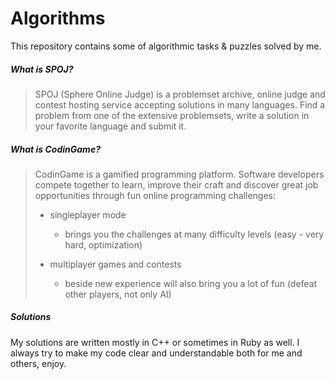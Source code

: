# Algorithms
This repository contains some of algorithmic tasks & puzzles solved by me.

##### What is SPOJ?
> SPOJ (Sphere Online Judge) is a problemset archive, online judge and contest hosting service accepting solutions in many languages. Find a problem from one of the extensive problemsets, write a solution in your favorite language and submit it.

##### What is CodinGame?
> CodinGame is a gamified programming platform. Software developers compete together to learn, improve their craft and discover great job opportunities through fun online programming challenges:
>
>* singleplayer mode
>	* brings you the challenges at many difficulty levels (easy - very hard, optimization)
>
>* multiplayer games and contests
>	* beside new experience will also bring you a lot of fun (defeat other players, not only AI)

##### Solutions

My solutions are written mostly in C++ or sometimes in Ruby as well.
I always try to make my code clear and understandable both for me and others, enjoy.
